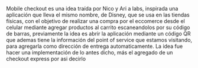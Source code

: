 Mobile checkout es una idea traída por Nico y Ari a labs, inspirada una aplicación que lleva el mismo nombre, de Disney, que se usa en las tiendas físicas, con el objetivo de realizar una compra por el eccomerce desde el celular mediante agregar productos al carrito escaneandolos por su código de barras, previamente la idea es abrir la aplicación mediante un código QR que ademas tiene la información del point of service que estamos visitando, para agregarla como dirección de entrega automaticamente. La idea fue hacer una implementación de lo antes dicho, más el agregado de un checkout express por asi decirlo